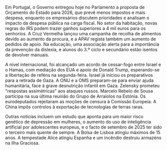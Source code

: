 Em Portugal, o Governo entregou hoje no Parlamento a proposta de Orçamento do Estado para 2026, que prevê menos impostos e mais despesa, enquanto os empresários discutem prioridades e analisam o impacto da despesa pública na carga fiscal. No setor da habitação, novas regras do IRS podem trazer ganhos superiores a 4 mil euros para os senhorios. A Cruz Vermelha lançou uma campanha de recolha de alimentos devido ao aumento da procura, e a APAV regista também um aumento de pedidos de apoio. Na educação, uma associação alerta para a importância da prevenção da dislexia, e alunos do 3.º ciclo e secundário estão isentos de devolver manuais.

A nível internacional, foi alcançado um acordo de cessar-fogo entre Israel e o Hamas, com mediação dos EUA e apoio de Donald Trump, esperando-se a libertação de reféns na segunda-feira. Israel já iniciou os preparativos para a retirada de Gaza. A ONU e a OMS preparam-se para enviar ajuda humanitária, face à grave desnutrição infantil em Gaza. Zelensky prometeu "respostas assimétricas" aos ataques russos. Marcelo Rebelo de Sousa participa na sua última reunião do Grupo de Arraiolos na Estónia. Os eurodeputados rejeitaram as moções de censura à Comissão Europeia. A China impôs controlos à exportação de tecnologias de terras raras.

Outras notícias incluem um estudo que aponta para um maior risco genético de depressão em mulheres, o aumento do uso de inteligência artificial por adolescentes europeus, e o facto de setembro de 2025 ter sido o terceiro mais quente de sempre. A Bolsa de Lisboa atingiu máximos de 15 anos. A tempestade Alice atingiu Espanha e um incêndio destruiu armazéns na Ilha Graciosa.